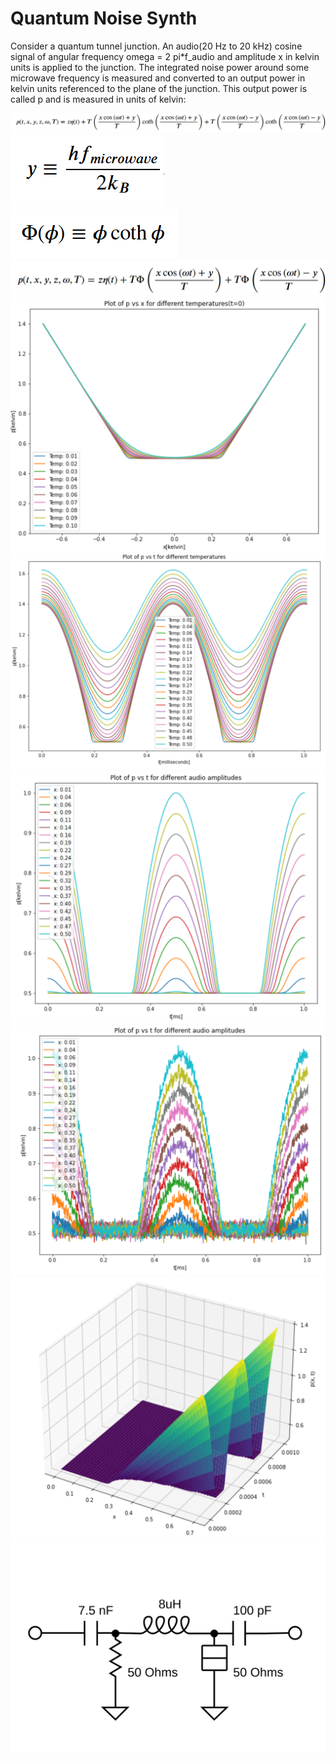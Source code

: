 # Quantum Noise Synth

Consider a quantum tunnel junction. An audio(20 Hz to 20 kHz) cosine signal of angular frequency omega = 2 pi*f_audio and amplitude x in kelvin units is applied to the junction.  The integrated noise power around some microwave frequency is measured and converted to an output power in kelvin units referenced to the plane of the junction.  This output power is called p and is measured in units of kelvin:

![](equations/equation1.png)
![](equations/equation2.png)
![](equations/equation3.png)
![](equations/equation4.png)
![](graphs/graph1.png)
![](graphs/graph2.png)
![](graphs/graph3.png)
![](graphs/graph4.png)
![](graphs/graph5.png)
![](schematics/schematic1.svg)
